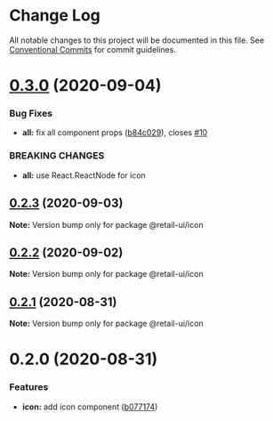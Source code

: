 # Change Log

All notable changes to this project will be documented in this file.
See [Conventional Commits](https://conventionalcommits.org) for commit guidelines.

# [0.3.0](https://github.com/sondh0127/retail-ui/compare/@retail-ui/icon@0.2.3...@retail-ui/icon@0.3.0) (2020-09-04)

### Bug Fixes

- **all:** fix all component props ([b84c029](https://github.com/sondh0127/retail-ui/commit/b84c0296dbb362d1467cb49544bc30493ea6f2c0)), closes [#10](https://github.com/sondh0127/retail-ui/issues/10)

### BREAKING CHANGES

- **all:** use React.ReactNode for icon

## [0.2.3](https://github.com/sondh0127/retail-ui/compare/@retail-ui/icon@0.2.2...@retail-ui/icon@0.2.3) (2020-09-03)

**Note:** Version bump only for package @retail-ui/icon

## [0.2.2](https://github.com/sondh0127/retail-ui/compare/@retail-ui/icon@0.2.1...@retail-ui/icon@0.2.2) (2020-09-02)

**Note:** Version bump only for package @retail-ui/icon

## [0.2.1](https://github.com/sondh0127/retail-ui/compare/@retail-ui/icon@0.2.0...@retail-ui/icon@0.2.1) (2020-08-31)

**Note:** Version bump only for package @retail-ui/icon

# 0.2.0 (2020-08-31)

### Features

- **icon:** add icon component ([b077174](https://github.com/sondh0127/retail-ui/commit/b0771744994f4c77a4c9101bb096c15f74391438))
